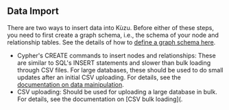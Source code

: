 ## Data Import 
There are two ways to insert data into Kùzu. Before either of these steps, you need to first create a graph schema, i.e., the schema of your node and relationship tables. See the details of how to [define a graph schema here](ddl.md). 
  - Cypher's CREATE commands to insert nodes and relationships: These are similar to SQL's INSERT statements and slower than bulk loading through CSV files. For large databases, these should be used to do small updates after an initial CSV uploading. For details, see the [documentation on data mainipulation](../cypher/data-manipulation.md).
  - CSV uploading: Should be used for uploading a large database in bulk. For details, see the documentation on [CSV bulk loading](. 

